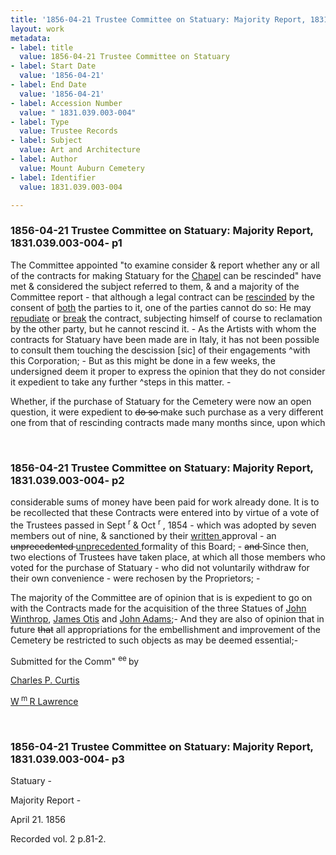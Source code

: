 ```yaml
---
title: '1856-04-21 Trustee Committee on Statuary: Majority Report, 1831.039.003-004'
layout: work
metadata:
- label: title
  value: 1856-04-21 Trustee Committee on Statuary
- label: Start Date
  value: '1856-04-21'
- label: End Date
  value: '1856-04-21'
- label: Accession Number
  value: " 1831.039.003-004"
- label: Type
  value: Trustee Records
- label: Subject
  value: Art and Architecture
- label: Author
  value: Mount Auburn Cemetery
- label: Identifier
  value: 1831.039.003-004

---
```

<div class="pages">
<div id="page-1130583">
<h3><a name="page-1130583">1856-04-21 Trustee Committee on Statuary: Majority Report, 1831.039.003-004- p1</a></h3>
<div class="page-content">
<p>The Committee appointed "to examine <span class='line-break'> </span>consider &amp; report whether any or all <span class='line-break'> </span>of the contracts for making Statuary for <span class='line-break'> </span>the <a href='/pages/subjects/53239' title='Bigelow Chapel'><!--Bigelow-->Chapel</a> can be rescinded" have met <span class='line-break'> </span>&amp; considered the subject referred to them, <span class='line-break'> </span>&amp; and a majority of the Committee report - <span class='line-break'> </span>that although a legal contract can be <span class='line-break'> </span><ins>rescinded</ins> by the consent of <ins>both</ins> the parties <span class='line-break'> </span>to it, one of the parties cannot do so: <span class='line-break'> </span>He may <ins>repudiate</ins> or <ins>break</ins> the contract, <span class='line-break'> </span>subjecting himself of course to reclamation <span class='line-break'> </span>by the other party, but he cannot rescind <span class='line-break'> </span>it. - As the Artists with whom the <span class='line-break'> </span>contracts for Statuary have been made are <span class='line-break'> </span>in Italy, it has not been possible to con<span class='line-break'></span>sult them touching the descission [sic] of their <span class='line-break'> </span>engagements ^with this Corporation; - But as this might be <span class='line-break'> </span>done in a few weeks, the undersigned <span class='line-break'> </span>deem it proper to express the opinion <span class='line-break'> </span>that they do not consider it expedient <span class='line-break'> </span>to take any further ^steps in this matter. -</p>
<p>Whether, if the purchase of Statuary <span class='line-break'> </span>for the Cemetery were now an open ques<span class='line-break'></span>tion, it were expedient to <del> do so </del> make such purchase as a very <span class='line-break'> </span>different one from that of rescinding contracts <span class='line-break'> </span>made many months since, upon which</p>
</div>
</div>
<br />
<div id="page-1130584">
<h3><a name="page-1130584">1856-04-21 Trustee Committee on Statuary: Majority Report, 1831.039.003-004- p2</a></h3>
<div class="page-content">
<p>considerable sums of money have been <span class='line-break'> </span>paid for work already done. It is to be <span class='line-break'> </span>recollected that these Contracts were <span class='line-break'> </span>entered into by virtue of a vote of the <span class='line-break'> </span>Trustees passed in <date when='1854-09'>Sept <sup> r </sup></date> &amp; <date when='1854-10'>Oct <sup> r </sup>, 1854</date> - which <span class='line-break'> </span>was adopted by seven members out of <span class='line-break'> </span>nine, &amp; sanctioned by their <ins> written </ins> <span class='line-break'> </span>approval - an <del> unprecedented </del> <ins> unprece<span class='line-break'></span>dented </ins> formality of this Board; - <del> and </del> <span class='line-break'> </span>Since then, two elections of Trustees have <span class='line-break'> </span>taken place, at which all those members <span class='line-break'> </span>who voted for the purchase of Statuary - <span class='line-break'> </span>who did not voluntarily withdraw for <span class='line-break'> </span>their own convenience - were rechosen <span class='line-break'> </span>by the Proprietors; -</p>
<p>The majority of the Committee are of <span class='line-break'> </span>opinion that is is expedient to go on with <span class='line-break'> </span>the Contracts made for the acquisition of <span class='line-break'> </span>the three Statues of <a href='/pages/subjects/60946' title='James Winthrop Statue'>John Winthrop</a>, <span class='line-break'> </span><a href='/pages/subjects/54268' title='James Otis Statue'>James Otis</a> and <a href='/pages/subjects/52561' title='John Adams Statue'>John Adams</a>;- And <span class='line-break'> </span>they are also of opinion that in future <span class='line-break'> </span><del>that</del> all appropriations for the embellish<span class='line-break'></span>ment and improvement of the Cemetery <span class='line-break'> </span>be restricted to such objects as may be <span class='line-break'> </span>deemed essential;-</p>
<p>Submitted for the Comm" <sup> ee </sup> by</p>
<p><a href='/pages/subjects/54773' title='Curtis, Charles P.'>Charles P. Curtis</a></p>
<p><a href='/pages/subjects/104060' title='Lawrence, William R. (1812-1885)'>W<sup> m </sup> R Lawrence</a></p>
</div>
</div>
<br />
<div id="page-1130585">
<h3><a name="page-1130585">1856-04-21 Trustee Committee on Statuary: Majority Report, 1831.039.003-004- p3</a></h3>
<div class="page-content">
<p>Statuary -</p>
<p>Majority Report -</p>
<p><date when='1856-04-21'>April 21. 1856</date></p>
<p>Recorded vol. 2 p.81-2.<span class='line-break'> </span></p>
</div>
</div>
<br />
</div>
